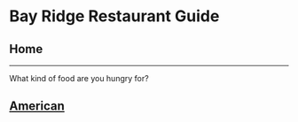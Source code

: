 # Bay Ridge Restaurant Guide
## Home
---
What kind of food are you hungry for?
## [American](american/american.md)
## 